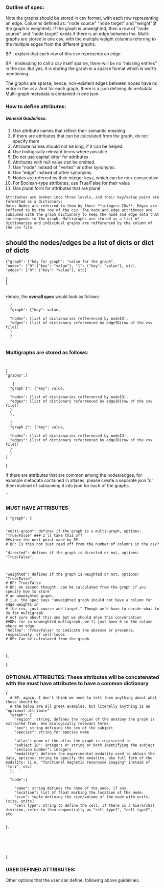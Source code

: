 ### Outline of spec:


Note the graphs should be stored in csv format, with each row representing an edge. Columns defined as: "node source" "node target" and "weight"(if the graph is weighted). If the graph is unweighted, then a row of "node source" and "node target" exists if there is an edge between the. Multi-graphs are stored in one csv, with the multiple weight columns referring to the multiple edges from the different graphs.  

BP : explain that each row of this csv represents an edge


BP : misleading to call a csv itself sparse, there will be no "missing entries" in the 
csv. But yes, it is storing the graph in a sparse format which is worth mentioning.

The graphs are sparse, hence, non-existent edges between nodes have no entry in the csv.
And for each graph, there is a json defining its metadata. Multi-graph metadata is contained in one json. 

### How to define attributes:

##### General Guidelines:
1. Use attribute names that reflect their semantic meaning
2. If there are attributes that can be calculated from the graph, do not specify them  
3. Attribute names should not be long, if it can be helped
4. Use biologically relevant terms where possible
5. Do not use capital letter for attributes 
6. Attributes with null value can be omitted.
7. Use "node" instead of "vertex" or other synonyms. 
8. Use "edge" instead of other synonyms.
9. Nodes are referred by their integer keys, which can be non-consecutive
10. For Boolean-type attributes, use True/False for their value
11. Use plural form for attributes that are plural 


```
Attributes are broken into three levels, and their key/value pairs are formatted as a dictionary:
Note: Nodes are referred to them by their **integers IDs**. Edges are reffered to by the row of the csv. The node and edge attributes are subsumed with the graph dictionary to keep the node and edge data that corresponds to the graph. Multigraphs are stored as a list of dictionaries and individual graphs are refferenced by the column of the csv file:
```
## should the nodes/edges be a list of dicts or dict of dicts
```
{"graph": {"key for graph": "value for the graph",
"nodes": ["0":{"key": "value"}, "1": {"key": "value"}, etc],
"edges": ["0": {"key": "value"}, etc]

}
}


```

Hence, the **overall spec** would look as follows:
```
  {
  "graph": {"key": value,
  
  "nodes": [list of dictionaries refferenced by nodeID],
  "edges": [list of dictionary referrenced by edgeID(row of the csv file)]
  }
  }


```
### Multigraphs are stored as follows:

```


{
"graphs":[
  
   {
  "graph 1": {"key": value,
  
  "nodes": [list of dictionaries refferenced by nodeID],
  "edges": [list of dictionary referrenced by edgeID(row of the csv file)]
  }
  },

  {
  "graph 2": {"key": value,
  
  "nodes": [list of dictionaries refferenced by nodeID],
  "edges": [list of dictionary referrenced by edgeID(row of the csv file)]
  }
  }
]

}

```

If there are attributes that are common among the nodes/edges, for example metadata contained in atlases, please create a separate json for them instead of subsuming it into json for each of the graphs.



``




### MUST HAVE ATTRIBUTES:
```
{ "graph": {


"multi-graph": defines if the graph is a multi-graph, options: "True/False" ### I'll take this off 
##since the next point made by BP
# BP: Is this not just read off from the number of columns in the csv? 

"directed": defines if the graph is directed or not, options: "True/False",



"weighted": defines if the graph is weighted or not, options: "True/False",
# BP: True/False
# BP: on second thought, can be calculated from the graph if you specify how to store 
# an unweighted graph.
# i.e. the spec says "unweighted graph should not have a column for edge weights in 
# the csv, just source and target." Though we'd have to decide what to do for multigraph
# not sure about this one but we should ahve this conversation
##DM: for an unweighted multigraph, we'll just have 0 in the column where no edge 
"hollow": "True/False" to indicate the absence or presence, respectively, of self-loops
# BP: Can be calculated from the graph



},

}

```




### OPTIONAL ATTRIBUTES: These attributes will be concatenated with the must have attributes to have a common dictionary

 
```
{
  # BP: again, I don't think we need to tell them anything about what these should be
  # the below are all great examples, but literally anything is an "optional attribute"
  "graph": {
    "region": string, defines the region of the anatomy the graph is extracted from. Use biologically relevant terms
    "sex": string defining the sex of the subject
    "species": string for species name

    "atlas": name of the atlas the graph is registered to
    "subject ID": integers or string or both identifying the subject
    "session number": integers
    "modality": defines the experimental modality used to obtain the data, options: string to specify the modality. Use full form of the modality: (i.e. "functional magnetic resonance imaging" instead of "fmri", etc)
  },

  "node":{

    "name": string defines the name of the node, if any.
    "location": list of float marking the location of the node.
    "size": tuple defining the size/volume of the node with units: (size, units)
    "cell type": string to define the cell. If there is a hierarchal division, refer to them sequentially as "cell type1", "cell type2", etc


},






}
```

### USER DEFINED ATTRIBUTES:
Other options that the user can define, following above guidelines. 

 
